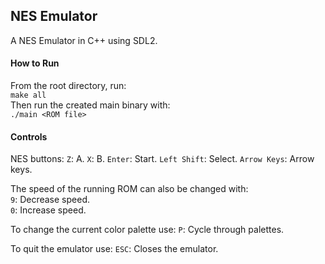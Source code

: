 ## NES Emulator
A NES Emulator in C++ using SDL2.

#### How to Run
From the root directory, run:  
`make all`  
Then run the created main binary with:  
`./main <ROM file>`

#### Controls
NES buttons:
`Z`: A.
`X`: B.
`Enter`: Start.
`Left Shift`: Select.
`Arrow Keys`: Arrow keys.

The speed of the running ROM can also be changed with:  
`9`: Decrease speed.  
`0`: Increase speed.

To change the current color palette use:
`P`: Cycle through palettes.

To quit the emulator use:
`ESC`: Closes the emulator.
